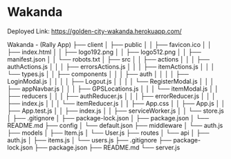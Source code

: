 # Wakanda

Deployed Link: https://golden-city-wakanda.herokuapp.com/


Wakanda - (Rally App)
├── client
│   ├── public
│   │   ├── favicon.ico
│   │   ├── index.html
│   │   ├── logo192.png
│   │   ├── logo512.png
│   │   ├── manifest.json
│   │   └── robots.txt
│   ├── src
│   │   ├── actions
│   │   │   ├── authActions.js
│   │   │   ├── errorsActions.js
│   │   │   ├── itemActions.js
│   │   │   └── types.js
│   │   ├── components
│   │   │   ├── auth
│   │   │   │   ├── LoginModal.js
│   │   │   │   ├── Logout.js
│   │   │   │   └── RegisterModal.js
│   │   │   ├── appNavbar.js
│   │   │   ├── GPSLocations.js
│   │   │   └── itemModal.js
│   │   ├── reducers
│   │   │   ├── authReducer.js
│   │   │   ├── errorReducer.js
│   │   │   ├── index.js
│   │   │   └── itemReducer.js
│   │   ├── App.css
│   │   ├── App.js
│   │   ├── App.test.js
│   │   ├── index.js
│   │   ├── serviceWorker.js
│   │   └── store.js
│   ├── .gitignore
│   ├── package-lock.json
│   ├── package.json
│   └── README.md
├── config
│   └── default.json
├── middleware
│   └── auth.js
├── models
│   ├── Item.js
│   └── User.js
├── routes
│   └── api
│       ├── auth.js
│       ├── items.js
│       └── users.js
├── .gitignore
├── package-lock.json
├── package.json
├── README.md
└── server.js
